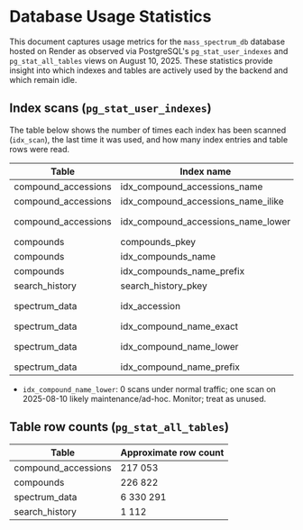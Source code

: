 # Database Usage Statistics

This document captures usage metrics for the `mass_spectrum_db` database hosted on Render as observed via PostgreSQL's `pg_stat_user_indexes` and `pg_stat_all_tables` views on August 10, 2025. These statistics provide insight into which indexes and tables are actively used by the backend and which remain idle.

## Index scans (`pg_stat_user_indexes`)

The table below shows the number of times each index has been scanned (`idx_scan`), the last time it was used, and how many index entries and table rows were read.

| Table               | Index name                         | idx_scan | Last used (UTC)               | idx_tup_read | idx_tup_fetch |
| ------------------- | ---------------------------------- | -------- | ----------------------------- | ------------ | ------------- |
| compound_accessions | idx_compound_accessions_name       | 0        | -                             | 0            | 0             |
| compound_accessions | idx_compound_accessions_name_ilike | 0        | -                             | 0            | 0             |
| compound_accessions | idx_compound_accessions_name_lower | 296      | 2025-08-10 16:25:42.626322+00 | 11 374       | 811           |
| compounds           | compounds_pkey                     | 0        | -                             | 0            | 0             |
| compounds           | idx_compounds_name                 | 0        | -                             | 0            | 0             |
| compounds           | idx_compounds_name_prefix          | 0        | -                             | 0            | 0             |
| search_history      | search_history_pkey                | 0        | -                             | 0            | 0             |
| spectrum_data       | idx_accession                      | 291      | 2025-08-10 16:25:42.626322+00 | 42 517       | 10 539        |
| spectrum_data       | idx_compound_name_exact            | 0        | -                             | 0            | 0             |
| spectrum_data       | idx_compound_name_lower            | 1        | 2025-08-10 19:10:44.322229+00 | 6 331 892    | 0             |
| spectrum_data       | idx_compound_name_prefix           | 0        | -                             | 0            | 0             |

- `idx_compound_name_lower`: 0 scans under normal traffic; one scan on 2025-08-10 likely maintenance/ad-hoc. Monitor; treat as unused.

## Table row counts (`pg_stat_all_tables`)

| Table               | Approximate row count |
| ------------------- | --------------------- |
| compound_accessions | 217 053               |
| compounds           | 226 822               |
| spectrum_data       | 6 330 291             |
| search_history      | 1 112                 |

